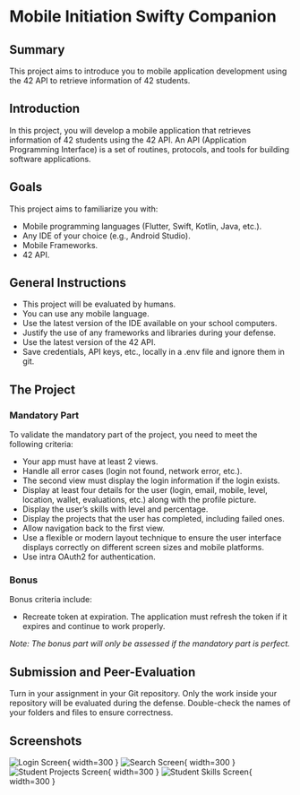 # Mobile Initiation Swifty Companion

## Summary

This project aims to introduce you to mobile application development using the 42 API to retrieve information of 42 students.

## Introduction

In this project, you will develop a mobile application that retrieves information of 42 students using the 42 API. An API (Application Programming Interface) is a set of routines, protocols, and tools for building software applications.

## Goals

This project aims to familiarize you with:

- Mobile programming languages (Flutter, Swift, Kotlin, Java, etc.).
- Any IDE of your choice (e.g., Android Studio).
- Mobile Frameworks.
- 42 API.

## General Instructions

- This project will be evaluated by humans.
- You can use any mobile language.
- Use the latest version of the IDE available on your school computers.
- Justify the use of any frameworks and libraries during your defense.
- Use the latest version of the 42 API.
- Save credentials, API keys, etc., locally in a .env file and ignore them in git.

## The Project

### Mandatory Part

To validate the mandatory part of the project, you need to meet the following criteria:

- Your app must have at least 2 views.
- Handle all error cases (login not found, network error, etc.).
- The second view must display the login information if the login exists.
- Display at least four details for the user (login, email, mobile, level, location, wallet, evaluations, etc.) along with the profile picture.
- Display the user’s skills with level and percentage.
- Display the projects that the user has completed, including failed ones.
- Allow navigation back to the first view.
- Use a flexible or modern layout technique to ensure the user interface displays correctly on different screen sizes and mobile platforms.
- Use intra OAuth2 for authentication.

### Bonus

Bonus criteria include:

- Recreate token at expiration. The application must refresh the token if it expires and continue to work properly.

_Note: The bonus part will only be assessed if the mandatory part is perfect._

## Submission and Peer-Evaluation

Turn in your assignment in your Git repository. Only the work inside your repository will be evaluated during the defense. Double-check the names of your folders and files to ensure correctness.

## Screenshots

![Login Screen](screenshots/login_screen.png){ width=300 }
![Search Screen](screenshots/search_screen.png){ width=300 }
![Student Projects Screen](screenshots/student_projects_screen.png){ width=300 }
![Student Skills Screen](screenshots/student_skills_screen.png){ width=300 }
